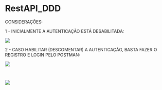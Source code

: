 # RestAPI_DDD

CONSIDERAÇÕES:

1 - INICIALMENTE A AUTENTICAÇÃO ESTÁ DESABILITADA:

![](https://user-images.githubusercontent.com/19677312/110487032-f316b480-80cb-11eb-9a34-020e67d227a4.PNG) 

2 - CASO HABILITAR (DESCOMENTAR) A AUTENTICAÇÃO, BASTA FAZER O REGISTRO E LOGIN PELO POSTMAN:

![](https://user-images.githubusercontent.com/19677312/110488040-e5adfa00-80cc-11eb-98a4-04a522c8ef99.PNG)

<br>

![](https://user-images.githubusercontent.com/19677312/110488110-f52d4300-80cc-11eb-9b16-e6270c5c3ea4.PNG)

